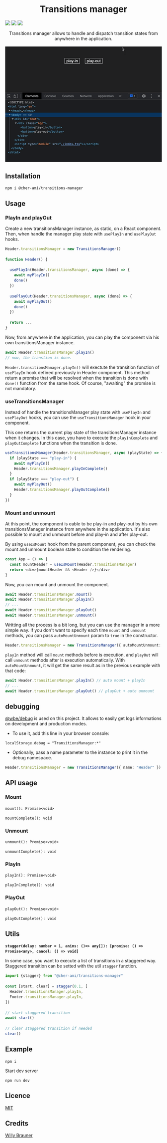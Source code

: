 <h1 align="center" style="text-align:center">Transitions manager</h1>

![](https://img.shields.io/npm/v/@cher-ami/transitions-manager)
![](https://img.shields.io/bundlephobia/minzip/@cher-ami/transitions-manager)
![](https://img.shields.io/npm/dt/@cher-ami/transitions-manager)

<p align="center">
Transitions manager allows to handle and dispatch transition states from anywhere in the application.
<br/>
<br/>
<img alt="demo" src="/screen.gif"/>
</p>

## Installation

```
npm i @cher-ami/transitions-manager
```

## Usage

### PlayIn and playOut

Create a new transitionsManager instance, as static, on a React component.  
Then, when handle the manager play state with `usePlayIn` and `usePlayOut` hooks.

```ts
Header.transitionsManager = new TransitionsManager()

function Header() {

  usePlayIn(Header.transitionsManager, async (done) => {
    await myPlayIn()
    done()
  })

  usePlayOut(Header.transitionsManager, async (done) => {
    await myPlayOut()
    done()
  })

  return ...
}
```

Now, from anywhere in the application, you can play the component via his own transitionsManager instance.

```js
await Header.transitionsManager.playIn()
// now, the transtion is done.
```

`Header.transitionsManager.playIn()` will exectute the transition function of `usePlayIn` hook defined previously in Header component.
This method return a promise that will be resolved when the transition is done with `done()` function from the same hook.
Of course, "awaiting" the promise is not mandatory.

### useTransitionsManager

Instead of handle the transitionsManager play state with `usePlayIn` and `usePlayOut` hooks,
you can use the `useTransitionsManager` hook in your component.

This one returns the current play state of the transitionsManager instance when it changes.
In this case, you have to execute the `playInComplete` and `playOutComplete` functions when the transition is done.

```ts
useTransitionsManager(Header.transitionsManager, async (playState) => {
  if (playState === "play-in") {
    await myPlayIn()
    Header.transitionsManager.playInComplete()
  }
  if (playState === "play-out") {
    await myPlayOut()
    Header.transitionsManager.playOutComplete()
  }
})
```

### Mount and unmount

At this point, the component is eable to be play-in and play-out by his own transitionsManager instance from anywhere in the application.
It's also possible to mount and unmount before and play-in and after play-out.

By using `useIsMount` hook from the parent component, you can check the mount and unmount boolean state to condition the rendering.

```ts
const App = () => {
  const mountHeader = useIsMount(Header.transitionsManager)
  return <div>{mountHeader && <Header />}</div>
}
```

Now, you can mount and unmount the component.

```ts
await Header.transitionsManager.mount()
await Header.transitionsManager.playIn()
// ...
await Header.transitionsManager.playOut()
await Header.transitionsManager.unmount()
```

Writting all the process is a bit long, but you can use the manager in a more simple way.
If you don't want to specify each time `mount` and `unmount` methods, you can pass `autoMountUnmount` param to `true` in the constructor.

```ts
Header.transitionsManager = new TransitionsManager({ autoMountUnmount: true })
```

`playIn` method will call `mount` methods before is execution, and `playOut` will call `unmount` methods after is execution automatically.
With `autoMountUnmount`, it will get the same result as in the previous example with that code:

```ts
await Header.transitionsManager.playIn() // auto mount + playIn
// ...
await Header.transitionsManager.playOut() // playOut + auto unmount
```

## debugging

[@wbe/debug](https://github.com/willybrauner/debug) is used on this project. It allows to easily get logs informations on development and production modes.

- To use it, add this line in your browser console:

```
localStorage.debug = "TransitionsManager:*"
```

- Optionally, pass a name parameter to the instance to print it in the debug namespace.

```ts
Header.transitionsManager = new TransitionsManager({ name: "Header" })
```

## API usage

### Mount

`mount(): Promise<void>`

`mountComplete(): void`

### Unmount

`unmount(): Promise<void>`

`unmountComplete(): void`

### PlayIn

`playIn(): Promise<void>`

`playInComplete(): void`

### PlayOut

`playOut(): Promise<void>`

`playOutComplete(): void`


## Utils

**`stagger(delay: number = 1, anims: ()=> any[]): [promise: () => Promise<any>, cancel: () => void]`**

In some case, you want to execute a list of transitions in a staggered way.
Staggered transition can be setted with the util `stagger` function.

```ts
import {stagger} from "@cher-ami/transitions-manager"

const [start, clear] = stagger(0.1, [
  Header.transitionsManager.playIn,
  Footer.transitionsManager.playIn,
])

// start staggered transition
await start()

// clear staggered transition if needed
clear()
```


## Example

```shell
npm i
```

Start dev server

```shell
npm run dev
```

## Licence

[MIT](./LICENSE)

## Credits

[Willy Brauner](https://github.com/willybrauner)
